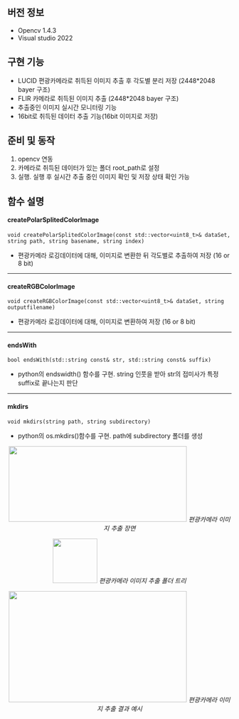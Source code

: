 ## 버전 정보 
- Opencv 1.4.3  
- Visual studio 2022  

## 구현 기능
 - LUCID 편광카메라로 취득된 이미지 추출 후 각도별 분리 저장 (2448*2048 bayer 구조) 
 - FLIR 카메라로 취득된 이미지 추출 (2448*2048 bayer 구조) 
 - 추출중인 이미지 실시간 모니터링 기능
 - 16bit로 취득된 데이터 추출 기능(16bit 이미지로 저장)

## 준비 및 동작
 1. opencv 연동  
 2. 카메라로 취득된 데이터가 있는 폴더 root_path로 설정  
 3. 실행. 실행 후 실시간 추출 중인 이미지 확인 및 저장 상태 확인 가능

## 함수 설명

#### createPolarSplitedColorImage 

```void createPolarSplitedColorImage(const std::vector<uint8_t>& dataSet, string path, string basename, string index)```
 - 편광카메라 로깅데이터에 대해, 이미지로 변환한 뒤 각도별로 추출하여 저장 (16 or 8 bit)
***
#### createRGBColorImage 

```void createRGBColorImage(const std::vector<uint8_t>& dataSet, string outputfilename)```
 - 편광카메라 로깅데이터에 대해, 이미지로 변환하여 저장 (16 or 8 bit)
***
#### endsWith 

```bool endsWith(std::string const& str, std::string const& suffix)```
 - python의 endswidth() 함수를 구현. string 인풋을 받아 str의 접미사가 특정 suffix로 끝나는지 판단
***
#### mkdirs 
```void mkdirs(string path, string subdirectory)```
 - python의 os.mkdirs()함수를 구현. path에 subdirectory 폴더를 생성

<p align="center">
 <img src="https://github.com/lucas-korea/adas_sensor_project/assets/57425658/83d8fac5-66cb-4305-89d6-d1cac55f406b"  width="400" height="170">
 <em>편광카메라 이미지 추출 장면</em>
<p>

<p align="center">
 <img src="https://github.com/lucas-korea/adas_sensor_project/assets/57425658/11e5e01b-a8fa-48bc-b3c2-0e96504616fc"  width="100" height="100">
 <em>편광카메라 이미지 추출 폴더 트리</em>
<p>

<p align="center">
 <img src="https://github.com/lucas-korea/adas_sensor_project/assets/57425658/d244756b-a705-4c6f-99a5-f24924e2bb34"  width="400" height="250">
 <em>편광카메라 이미지 추출 결과 예시</em>
<p>

